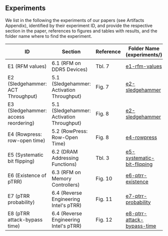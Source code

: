 ## Experiments

We list in the following the experiments of our papers (see Artifacts Appendix), identified by their experiment ID, and provide the respective section in the paper, references to figures and tables with results, and the folder name where to find the experiment.

| **ID**                               | **Section**                               | **Reference** | **Folder Name** (experiments/)                                          |
|--------------------------------------|-------------------------------------------|---------------|-------------------------------------------------------------------------|
| E1 (RFM values)                      | 6.1 (RFM on DDR5 Devices)                 | Tbl. 7        | [e1-rfm-values](./experiments/e1-rfm-values/)                           |
| E2 (Sledgehammer: ACT Throughput)    | 5.1 (Sledgehammer: Activation Throughput) | Fig. 7        | [e2-sledgehammer](./experiments/e2-sledgehammer/)                       |
| E3 (Sledgehammer: access reordering) | 5.1 (Sledgehammer: Activation Throughput) | Fig. 8        | [e2-sledgehammer](./experiments/e2-sledgehammer/)                       |
| E4 (Rowpress: row-open time)         | 5.2 (RowPress: Row-Open Time)             | Fig. 8        | [e4-rowpress](./experiments/e4-rowpress/)                               |
| E5 (Systematic bit flipping)         | 6.2 (DRAM Addressing Functions)           | Tbl. 3        | [e5-systematic-bit-flipping](./experiments/e5-systematic-bit-flipping/) |
| E6 (Existence of pTRR)               | 6.3 (RFM on Memory Controllers)           | Fig. 10       | [e6-ptrr-existence](./experiments/e6-ptrr-existence/)                   |
| E7 (pTRR probability)                | 6.4 (Reverse Engineering Intel's pTRR)    | Fig. 11       | [e7-ptrr-probability](./experiments/e7-ptrr-probability/)               |
| E8 (pTRR attack-bypass time)         | 6.4 (Reverse Engineering Intel's pTRR)    | Fig. 12       | [e8-ptrr-attack-bypass-time](./experiments/e8-ptrr-attack-bypass-time/) |
